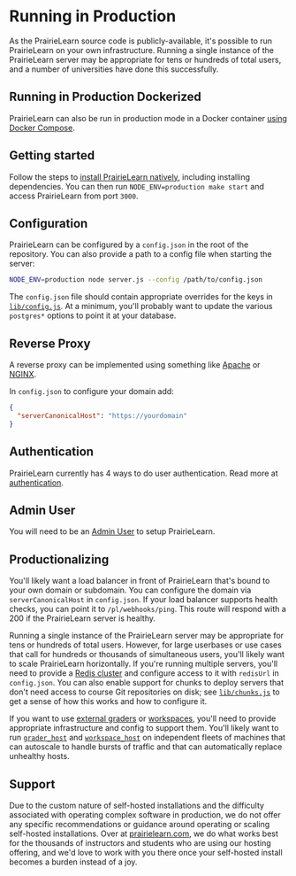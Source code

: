 # Running in Production

As the PrairieLearn source code is publicly-available, it's possible to run PrairieLearn on your own infrastructure. Running a single instance of the PrairieLearn server may be appropriate for tens or hundreds of total users, and a number of universities have done this successfully.

## Running in Production Dockerized

PrairieLearn can also be run in production mode in a Docker container [using Docker Compose](./docker-compose.md).

## Getting started

Follow the steps to [install PrairieLearn natively](../installingNative.md), including installing dependencies. You can then run `NODE_ENV=production make start` and access PrairieLearn from port `3000`.

## Configuration

PrairieLearn can be configured by a `config.json` in the root of the repository. You can also provide a path to a config file when starting the server:

```sh
NODE_ENV=production node server.js --config /path/to/config.json
```

The `config.json` file should contain appropriate overrides for the keys in [`lib/config.js`](`https://github.com/PrairieLearn/PrairieLearn/blob/master/lib/config.js`). At a minimum, you'll probably want to update the various `postgres*` options to point it at your database.

## Reverse Proxy

A reverse proxy can be implemented using something like [Apache](https://httpd.apache.org/docs/2.4/howto/reverse_proxy.html) or [NGINX](https://docs.nginx.com/nginx/admin-guide/web-server/reverse-proxy/).

In `config.json` to configure your domain add:

```json
{
  "serverCanonicalHost": "https://yourdomain"
}
```

## Authentication

PrairieLearn currently has 4 ways to do user authentication. Read more at [authentication](./authentication.md).

## Admin User

You will need to be an [Admin User](./admin-user.md) to setup PrairieLearn.

## Productionalizing

You'll likely want a load balancer in front of PrairieLearn that's bound to your own domain or subdomain. You can configure the domain via `serverCanonicalHost` in `config.json`. If your load balancer supports health checks, you can point it to `/pl/webhooks/ping`. This route will respond with a 200 if the PrairieLearn server is healthy.

Running a single instance of the PrairieLearn server may be appropriate for tens or hundreds of total users. However, for large userbases or use cases that call for hundreds or thousands of simultaneous users, you'll likely want to scale PrairieLearn horizontally. If you're running multiple servers, you'll need to provide a [Redis cluster](https://redis.io/) and configure access to it with `redisUrl` in `config.json`. You can also enable support for chunks to deploy servers that don't need access to course Git repositories on disk; see [`lib/chunks.js`](https://github.com/PrairieLearn/PrairieLearn/blob/master/lib/chunks.js) to get a sense of how this works and how to configure it.

If you want to use [external graders](../externalGrading.md) or [workspaces](../workspaces/index.md), you'll need to provide appropriate infrastructure and config to support them. You'll likely want to run [`grader_host`](https://github.com/PrairieLearn/PrairieLearn/tree/master/grader_host) and [`workspace_host`](https://github.com/PrairieLearn/PrairieLearn/tree/master/workspace_host) on independent fleets of machines that can autoscale to handle bursts of traffic and that can automatically replace unhealthy hosts.

## Support

Due to the custom nature of self-hosted installations and the difficulty associated with operating complex software in production, we do not offer any specific recommendations or guidance around operating or scaling self-hosted installations. Over at [prairielearn.com](https://www.prairielearn.com/), we do what works best for the thousands of instructors and students who are using our hosting offering, and we'd love to work with you there once your self-hosted install becomes a burden instead of a joy.
